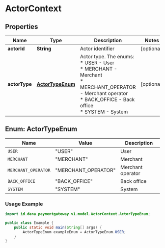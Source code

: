 

# ActorContext


## Properties

| Name | Type | Description | Notes |
| - | - | - | - |
|**actorId** | **String** | Actor identifier |  [optional] |
|**actorType** | [**ActorTypeEnum**](#ActorTypeEnum) | Actor type. The enums:<br> * USER - User<br> * MERCHANT - Merchant<br> * MERCHANT_OPERATOR - Merchant operator<br> * BACK_OFFICE - Back office<br> * SYSTEM - System<br>  |  [optional] |


<a name="ActorTypeEnum"></a>
## Enum: ActorTypeEnum

| Name | Value | Description |
| - | - | - |
| `USER` | "USER" | User |
| `MERCHANT` | "MERCHANT" | Merchant |
| `MERCHANT_OPERATOR` | "MERCHANT_OPERATOR" | Merchant operator |
| `BACK_OFFICE` | "BACK_OFFICE" | Back office |
| `SYSTEM` | "SYSTEM" | System |

### Usage Example
```java
import id.dana.paymentgateway.v1.model.ActorContext.ActorTypeEnum;

public class Example {
    public static void main(String[] args) {
        ActorTypeEnum exampleEnum = ActorTypeEnum.USER;
    }
}
```



